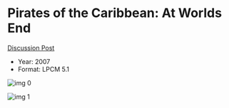 # Pirates of the Caribbean: At Worlds End

[Discussion Post](https://www.avsforum.com/threads/bass-eq-for-filtered-movies.2995212/post-57017956)

* Year: 2007
* Format: LPCM 5.1

![img 0](https://i.imgur.com/gaZCsKP.jpg)

![img 1](https://i.imgur.com/6ST3shQ.jpg)

